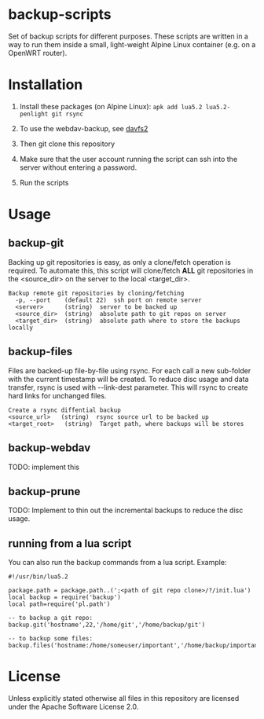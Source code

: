 # backup-scripts
Set of backup scripts for different purposes. These scripts are written in a 
way to run them inside a small, light-weight Alpine Linux container (e.g. 
on a OpenWRT router).

# Installation

1. Install these packages (on Alpine Linux):
```apk add lua5.2 lua5.2-penlight git rsync```

1. To use the webdav-backup, see [davfs2](doc/davfs2.md)

1. Then git clone this repository

1. Make sure that the user account running the script can ssh into the server 
without entering a password.

1. Run the scripts

# Usage

## backup-git
Backing up git repositories is easy, as only a clone/fetch operation is required. 
To automate this, this script will clone/fetch **ALL** git repositories in the 
\<source_dir\> on the server to the local \<target_dir\>.

```
Backup remote git repositories by cloning/fetching
  -p, --port    (default 22)  ssh port on remote server
  <server>      (string)  server to be backed up
  <source_dir>  (string)  absolute path to git repos on server
  <target_dir>  (string)  absolute path where to store the backups locally
```

## backup-files
Files are backed-up file-by-file using rsync. For each call a new sub-folder 
with the current timestamp will be created. To reduce disc usage and data 
transfer, rsync is used with --link-dest parameter. This will rsync to create
hard links for unchanged files.

```
Create a rsync diffential backup
<source_url>   (string)  rsync source url to be backed up
<target_root>   (string)  Target path, where backups will be stores
```

## backup-webdav
TODO: implement this

## backup-prune
TODO: Implement to thin out the incremental backups to reduce the disc usage.

## running from a lua script
You can also run the backup commands from a lua script. Example:
```
#!/usr/bin/lua5.2

package.path = package.path..(';<path of git repo clone>/?/init.lua')
local backup = require('backup')
local path=require('pl.path')

-- to backup a git repo:
backup.git('hostname',22,'/home/git','/home/backup/git')

-- to backup some files:
backup.files('hostname:/home/someuser/important','/home/backup/important')
```

# License

Unless explicitly stated otherwise all files in this repository are licensed under the Apache Software License 2.0.
